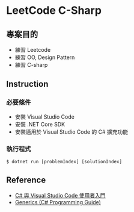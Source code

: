 # LeetCode C-Sharp

## 專案目的

- 練習 Leetcode
- 練習 OO, Design Pattern
- 練習 C-sharp

## Instruction

### 必要條件

- 安裝 Visual Studio Code
- 安裝 .NET Core SDK
- 安裝適用於 Visual Studio Code 的 C# 擴充功能

### 執行程式

```terminal
$ dotnet run [problemIndex] [solutionIndex]
```

## Reference

- [C# 與 Visual Studio Code 使用者入門](https://docs.microsoft.com/zh-tw/dotnet/core/tutorials/with-visual-studio-code)
- [Generics (C# Programming Guide)](https://docs.microsoft.com/en-us/dotnet/csharp/programming-guide/generics/index)
